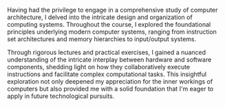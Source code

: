 Having had the privilege to engage in a comprehensive study of computer architecture, I delved into the intricate design and organization of computing systems. Throughout the course, I explored the foundational principles underlying modern computer systems, ranging from instruction set architectures and memory hierarchies to input/output systems.

Through rigorous lectures and practical exercises, I gained a nuanced understanding of the intricate interplay between hardware and software components, shedding light on how they collaboratively execute instructions and facilitate complex computational tasks. This insightful exploration not only deepened my appreciation for the inner workings of computers but also provided me with a solid foundation that I'm eager to apply in future technological pursuits.
